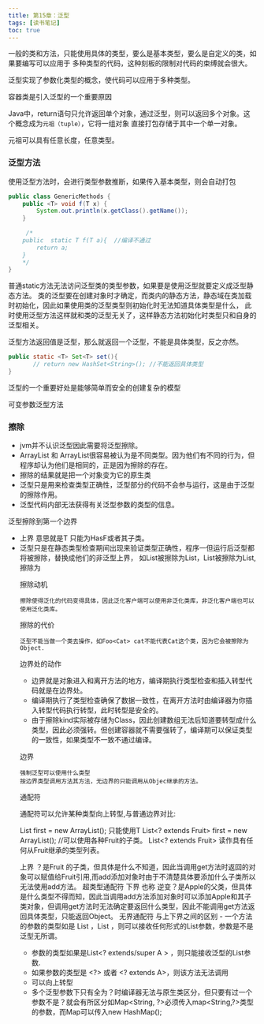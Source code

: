```yaml
---
title: 第15章：泛型
tags: [读书笔记]
toc: true
---
```


一般的类和方法，只能使用具体的类型，要么是基本类型，要么是自定义的类，如果要编写可以应用于
多种类型的代码，这种刻板的限制对代码的束缚就会很大。

泛型实现了参数化类型的概念，使代码可以应用于多种类型。

容器类是引入泛型的一个重要原因



Java中，return语句只允许返回单个对象，通过泛型，则可以返回多个对象。这个概念成为`元祖（tuple）`，它将一组对象
直接打包存储于其中一个单一对象。

元祖可以具有任意长度，任意类型。

### 泛型方法

使用泛型方法时，会进行类型参数推断，如果传入基本类型，则会自动打包

```java
public class GenericMethods {
    public <T> void f(T x) {
        System.out.println(x.getClass().getName());
    }
    
     /*
    public  static T f(T a){  //编译不通过
        return a;
    }
    */
}
```

普通static方法无法访问泛型类的类型参数，如果要是使用泛型就要定义成泛型静态方法。
类的泛型要在创建对象时才确定，而类内的静态方法，静态域在类加载时初始化，因此如果使用类的泛型类型则初始化时无法知道具体类型是什么，
此时使用泛型方法这样就和类的泛型无关了，这样静态方法初始化时类型只和自身的泛型相关。

泛型方法返回值是泛型，那么就返回一个泛型，不能是具体类型，反之亦然。

```java
public static <T> Set<T> set(){
       // return new HashSet<String>(); //不能返回具体类型
}
```

泛型的一个重要好处是能够简单而安全的创建复杂的模型


可变参数泛型方法

### 擦除


- jvm并不认识泛型因此需要将泛型擦除。
- ArrayList<String> 和 ArrayList<Integer>很容易被认为是不同类型。因为他们有不同的行为，但程序却认为他们是相同的，正是因为擦除的存在。
- 擦除的结果就是把一个对象变为它的原生类
- 泛型只是用来检查类型正确性，泛型部分的代码不会参与运行，这是由于泛型的擦除作用。
- 泛型代码内部无法获得有关泛型参数的类型的信息。

泛型擦除到第一个边界

- <T extends  HasF > 上界  意思就是T 只能为HasF或者其子类。
- 泛型只是在静态类型检查期间出现来验证类型正确性，程序一但运行后泛型都将被擦除，替换成他们的非泛型上界，
  如List<T>被擦除为List，List<String>被擦除为List<Object>, <T extends  HasF > 擦除为 <HasF>

擦除动机

    擦除使得泛化的代码变得具体，因此泛化客户端可以使用非泛化类库，非泛化客户端也可以使用泛化类库。

擦除的代价

    泛型不能当做一个类去操作，如Foo<Cat> cat不能代表Cat这个类，因为它会被擦除为Object.

边界处的动作

- 边界就是对象进入和离开方法的地方，编译期执行类型检查和插入转型代码就是在边界处。
- 编译期执行了类型检查确保了数据一致性，在离开方法时由编译器为你插入转型代码执行转型，此时转型是安全的。
- 由于擦除kind实际被存储为Class，因此创建数组无法后知道要转型成什么类型，因此必须强转。但创建容器就不需要强转了，编译期可以保证类型的一致性，如果类型不一致不通过编译。

边界

    强制泛型可以使用什么类型
    按边界类型调用方法其方法，无边界的只能调用从Objec继承的方法。


通配符

通配符可以允许某种类型向上转型,与普通边界对比:

List<T extends Fruit> first = new ArrayList<T>();  只能使用T
List<? extends Fruit> first  = new ArrayList<Apple>();  //可以使用各种Fruit的子类。
List<? extends Fruit> 读作具有任何从Fruit继承的类型列表。



<? extends Fruit>  上界 ？是Fruit 的子类，但具体是什么不知道，因此当调用get方法时返回的对象可以赋值给Fruit引用,而add添加对象时由于不清楚具体要添加什么子类所以无法使用add方法。

超类型通配符

<? super Apple >  下界   也称 逆变？是Apple的父类，但具体是什么类型不得而知，因此当调用add方法添加对象时可以添加Apple和其子类对象，但调用get方法时无法确定要返回什么类型，因此不能调用get方法返回具体类型，只能返回Object。 

无界通配符

<?>

<?>与上下界之间的区别

- 一个方法的参数的类型如是 List ，List<?> ，则可以接收任何形式的List参数，参数是不是泛型无所谓。
- 参数的类型如果是List<? extends/super A >  ，则只能接收泛型的List参数.
- 如果参数的类型是 <?> 或者 <? extends A>，则该方法无法调用
- <?>可以向上转型
- 多个泛型参数下只有全为？时编译器无法与原生类区分，但只要有过一个参数不是？就会有所区分如Map<String, ?>必须传入map<String,?>类型的参数，而Map<?,?>可以传入new HashMap();


